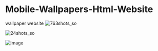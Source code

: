 # Mobile-Wallpapers-Html-Website
wallpaper website
![763shots_so](https://github.com/Abdull121/Mobile-Wallpapers-Html-Website/assets/93944428/60271d36-b736-4088-8c26-3d66a02b2c34)


![24shots_so](https://github.com/Abdull121/Mobile-Wallpapers-Html-Website/assets/93944428/c0124983-5c6d-4b8e-a7dc-f7c01ad5c152)

![image](https://github.com/Abdull121/Mobile-Wallpapers-Html-Website/assets/93944428/c932f618-48b7-4405-a6aa-12fe62025a05)


